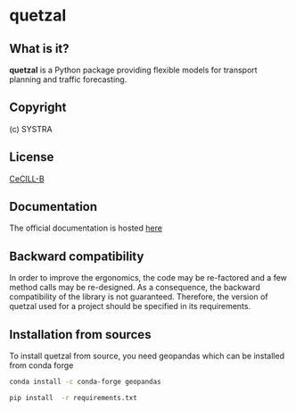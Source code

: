 # quetzal
## What is it?
**quetzal** is a Python package providing flexible models for transport planning and traffic forecasting.
## Copyright 
(c) SYSTRA
## License
[CeCILL-B](LICENSE.md)
## Documentation
The official documentation is hosted [here](docs/build/index.html)
## Backward compatibility
In order to improve the ergonomics, the code may be re-factored and a few method calls may be re-designed. As a consequence, the backward compatibility of the library is not guaranteed. Therefore, the version of quetzal used for a project should be specified in its requirements. 
## Installation from sources
To install quetzal from source, you need geopandas which can be installed from conda forge
```bash 
conda install -c conda-forge geopandas

pip install  -r requirements.txt
```

